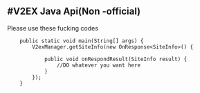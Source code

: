 #V2EX Java Api(Non -official)
---
Please use these fucking codes

```
	public static void main(String[] args) {  
		V2exManager.getSiteInfo(new OnResponse<SiteInfo>() {
		
			public void onRespondResult(SiteInfo result) {
				//DO whatever you want here
			}
		});
	}
```